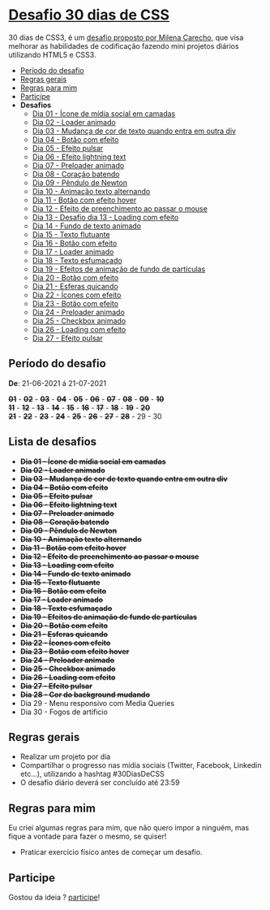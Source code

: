 # [Desafio 30 dias de CSS](https://github.com/MilenaCarecho/30diasDeCSS) 

30 dias de CSS3, é um [desafio proposto por Milena Carecho](https://github.com/MilenaCarecho/30diasDeCSS), que visa melhorar as habilidades de codificação fazendo mini projetos diários utilizando HTML5 e CSS3.

- [Período do desafio](#período-do-desafio)
- [Regras gerais](#regras-gerais)
- [Regras para mim](#regras-para-mim)
- [Participe](#participe)
- **Desafios**
  - [Dia 01 - Ícone de mídia social em camadas](https://matheusgomesweb.github.io/desafio-30-dias-de-css/01/01.html)
  - [Dia 02 - Loader animado](https://matheusgomesweb.github.io/desafio-30-dias-de-css/02/02.html)
  - [Dia 03 - Mudança de cor de texto quando entra em outra div](https://matheusgomesweb.github.io/desafio-30-dias-de-css/03/03.html)
  - [Dia 04 - Botão com efeito](https://matheusgomesweb.github.io/desafio-30-dias-de-css/04/04.html)
  - [Dia 05 - Efeito pulsar](https://matheusgomesweb.github.io/desafio-30-dias-de-css/05/05.html)
  - [Dia 06 - Efeito lightning text](https://matheusgomesweb.github.io/desafio-30-dias-de-css/06/06.html)
  - [Dia 07 - Preloader animado](https://matheusgomesweb.github.io/desafio-30-dias-de-css/07/07.html)
  - [Dia 08 - Coração batendo](https://matheusgomesweb.github.io/desafio-30-dias-de-css/08/08.html)
  - [Dia 09 - Pêndulo de Newton](https://matheusgomesweb.github.io/desafio-30-dias-de-css/09/09.html)
  - [Dia 10 - Animação texto alternando](https://matheusgomesweb.github.io/desafio-30-dias-de-css/10/index.html)
  - [Dia 11 - Botão com efeito hover](https://matheusgomesweb.github.io/desafio-30-dias-de-css/11/index.html)
  - [Dia 12 - Efeito de preenchimento ao passar o mouse](https://matheusgomesweb.github.io/desafio-30-dias-de-css/12/index.html)
  - [Dia 13 - Desafio dia 13 - Loading com efeito](https://matheusgomesweb.github.io/desafio-30-dias-de-css/13/index.html)
  - [Dia 14 - Fundo de texto animado](https://matheusgomesweb.github.io/desafio-30-dias-de-css/14/index.html)
  - [Dia 15 - Texto flutuante](https://matheusgomesweb.github.io/desafio-30-dias-de-css/15/index.html)
  - [Dia 16 - Botão com efeito](https://matheusgomesweb.github.io/desafio-30-dias-de-css/16/index.html)
  - [Dia 17 - Loader animado](https://matheusgomesweb.github.io/desafio-30-dias-de-css/17/index.html)
  - [Dia 18 - Texto esfumaçado](https://matheusgomesweb.github.io/desafio-30-dias-de-css/18/index.html)
  - [Dia 19 - Efeitos de animação de fundo de partículas](https://matheusgomesweb.github.io/desafio-30-dias-de-css/19/index.html)
  - [Dia 20 - Botão com efeito](https://matheusgomesweb.github.io/desafio-30-dias-de-css/20/index.html)
  - [Dia 21 - Esferas quicando](https://matheusgomesweb.github.io/desafio-30-dias-de-css/21/index.html)
  - [Dia 22 - Ícones com efeito](https://matheusgomesweb.github.io/desafio-30-dias-de-css/22/index.html)
  - [Dia 23 - Botão com efeito](https://matheusgomesweb.github.io/desafio-30-dias-de-css/23/index.html)
  - [Dia 24 - Preloader animado](https://matheusgomesweb.github.io/desafio-30-dias-de-css/24/index.html)
  - [Dia 25 - Checkbox animado](https://matheusgomesweb.github.io/desafio-30-dias-de-css/25/index.html)
  - [Dia 26 - Loading com efeito](https://matheusgomesweb.github.io/desafio-30-dias-de-css/26/index.html)
  - [Dia 27 - Efeito pulsar](https://matheusgomesweb.github.io/desafio-30-dias-de-css/27/index.html)

## Período do desafio

**De**: 21-06-2021 á 21-07-2021 <br>

<s>**01**</s> - <s>**02**</s> - <s>**03**</s> - <s>**04**</s> - <s>**05**</s> - <s>**06**</s> - <s>**07**</s> - <s>**08**</s> - <s>**09**</s> - <s>**10**</s>              
<s>**11**</s> - <s>**12**</s> - <s>**13**</s> - <s>**14**</s> - <s>**15**</s> - <s>**16**</s> - <s>**17**</s> - <s>**18**</s> - <s>**19**</s> - <s>**20**</s>     
<s>**21**</s> - <s>**22**</s> - <s>**23**</s> - <s>**24**</s> - <s>**25**</s> - <s>**26**</s> - <s>**27**</s> - <s>**28**</s> - 29 - 30   

## Lista de desafios

- <s>**Dia 01 - Ícone de mídia social em camadas**</s>
- <s>**Dia 02 - Loader animado**</s>
- <s>**Dia 03 - Mudança de cor de texto quando entra em outra div**</s>
- <s>**Dia 04 - Botão com efeito**</s>
- <s>**Dia 05 - Efeito pulsar**</s>
- <s>**Dia 06 - Efeito lightning text**</s>
- <s>**Dia 07 - Preloader animado**</s>
- <s>**Dia 08 - Coração batendo**</s>
- <s>**Dia 09 - Pêndulo de Newton**</s>
- <s>**Dia 10 - Animação texto alternando**</s>
- <s>**Dia 11 - Botão com efeito hover**</s>
- <s>**Dia 12 - Efeito de preenchimento ao passar o mouse**</s>
- <s>**Dia 13 - Loading com efeito**</s>
- <s>**Dia 14 - Fundo de texto animado**</s>
- <s>**Dia 15 - Texto flutuante**</s>
- <s>**Dia 16 - Botão com efeito**</s>
- <s>**Dia 17 - Loader animado**</s>
- <s>**Dia 18 - Texto esfumaçado**</s>
- <s>**Dia 19 - Efeitos de animação de fundo de partículas**</s>
- <s>**Dia 20 - Botão com efeito**</s>
- <s>**Dia 21 - Esferas quicando**</s>
- <s>**Dia 22 - Ícones com efeito**</s>
- <s>**Dia 23 - Botão com efeito hover**</s>
- <s>**Dia 24 - Preloader animado**</s>
- <s>**Dia 25 - Checkbox animado**</s>
- <s>**Dia 26 - Loading com efeito**</s>
- <s>**Dia 27 - Efeito pulsar**</s>
- <s>**Dia 28 - Cor do background mudando**</s>
- Dia 29 - Menu responsivo com Media Queries
- Dia 30 - Fogos de artificio

## Regras gerais

- Realizar um projeto por dia
- Compartilhar o progresso nas mídia sociais (Twitter, Facebook, Linkedin etc...), utilizando a hashtag #30DiasDeCSS
- O desafio diário deverá ser concluído até 23:59

## Regras para mim

Eu criei algumas regras para mim, que não quero impor a ninguém, mas fique a vontade para fazer o mesmo, se quiser!

- Praticar exercício físico antes de começar um desafio.

## Participe

Gostou da ideia ? [participe](https://github.com/MilenaCarecho/30diasDeCSS/issues/1)!

